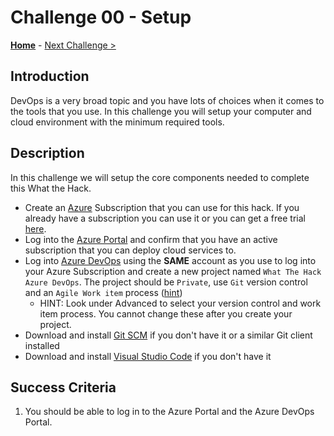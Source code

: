 # Challenge 00 - Setup

**[Home](../README.md)** - [Next Challenge >](./Challenge-01.md)

## Introduction

DevOps is a very broad topic and you have lots of choices when it comes to the tools that you use. In this challenge you will setup your computer and cloud environment with the minimum required tools. 

## Description

In this challenge we will setup the core components needed to complete this What the Hack.

- Create an [Azure](https://azure.microsoft.com/) Subscription that you can use for this hack. If you already have a subscription you can use it or you can get a free trial [here](https://azure.microsoft.com/free/).
- Log into the [Azure Portal](https://portal.azure.com) and confirm that you have an active subscription that you can deploy cloud services to.
- Log into [Azure DevOps](https://dev.azure.com/) using the **SAME** account as you use to log into your Azure Subscription and create a new project named `What The Hack Azure DevOps`. The project should be `Private`, use `Git` version control and an `Agile Work item` process ([hint](https://docs.microsoft.com/en-us/azure/devops/user-guide/sign-up-invite-teammates))
   - HINT: Look under Advanced to select your version control and work item process. You cannot change these after you create your project. 
- Download and install [Git SCM](https://git-scm.com/download) if you don't have it or a similar Git client installed
- Download and install [Visual Studio Code](https://code.visualstudio.com) if you don't have it

## Success Criteria

1. You should be able to log in to the Azure Portal and the Azure DevOps Portal.